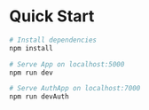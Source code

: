# Quick Start

```bash
# Install dependencies
npm install

# Serve App on localhost:5000
npm run dev

# Serve AuthApp on localhost:7000
npm run devAuth
```